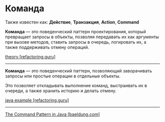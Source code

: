 # Команда

Также известен как: **Действие**, **Транзакция**, **Action**, **Command**

**Команда** — это поведенческий паттерн проектирования, который превращает запросы в объекты, позволяя передавать их как
аргументы при вызове методов, ставить запросы в очередь, логировать их, а также поддерживать отмену операций.

[theory [refactoring.guru]](https://refactoring.guru/ru/design-patterns/command)

---

**Команда** — это поведенческий паттерн, позволяющий заворачивать запросы или простые операции в отдельные объекты.

Это позволяет откладывать выполнение команд, выстраивать их в очереди, а также хранить историю и делать отмену.

[java example [refactoring.guru]](https://refactoring.guru/ru/design-patterns/command/java/example)


---

[The Command Pattern in Java [baeldung.com]](https://www.baeldung.com/java-command-pattern)